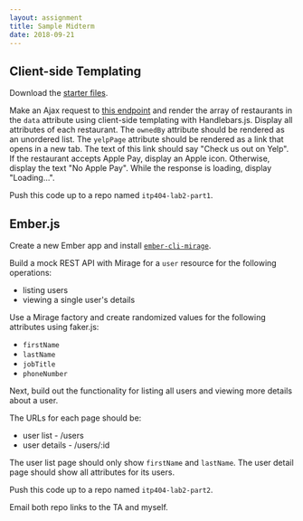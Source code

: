 ```yaml
---
layout: assignment
title: Sample Midterm
date: 2018-09-21
---
```


## Client-side Templating

Download the [starter files](/teaching/2018/labs/midterm-starter.zip).

Make an Ajax request to [this endpoint](https://thejsguy.com/teaching/2018/api/restaurants.json) and render the array of restaurants in the `data` attribute using client-side templating with Handlebars.js. Display all attributes of each restaurant. The `ownedBy` attribute should be rendered as an unordered list. The `yelpPage` attribute should be rendered as a link that opens in a new tab. The text of this link should say "Check us out on Yelp". If the restaurant accepts Apple Pay, display an Apple icon. Otherwise, display the text "No Apple Pay". While the response is loading, display "Loading...".

Push this code up to a repo named `itp404-lab2-part1`.

## Ember.js

Create a new Ember app and install [`ember-cli-mirage`](http://www.ember-cli-mirage.com/docs/v0.4.x/).

Build a mock REST API with Mirage for a `user` resource for the following operations:

* listing users
* viewing a single user's details

Use a Mirage factory and create randomized values for the following attributes using faker.js:

* `firstName`
* `lastName`
* `jobTitle`
* `phoneNumber`

Next, build out the functionality for listing all users and viewing more details about a user.

The URLs for each page should be:

* user list - /users
* user details - /users/:id

The user list page should only show `firstName` and `lastName`. The user detail page should show all attributes for its users.

Push this code up to a repo named `itp404-lab2-part2`.

Email both repo links to the TA and myself.
